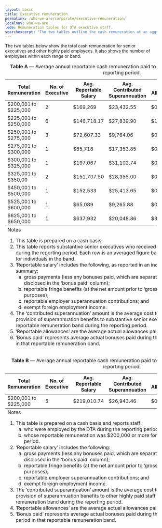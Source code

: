 ```yaml
---
layout: basic
title: Executive remuneration
permalink: /who-we-are/corporate/executive-remuneration/
localnav: who-we-are
lede: Remuneration tables for DTA executive staff.
searchexcerpt: "The two tables outline the cash remuneration at an aggregate level, within dollar ranges (or bands) for substantive senior executives and highly paid individuals, and show the numbers of employees within each band."
---
```


The two tables below show the total cash remuneration for senior executives and other highly paid employees. It also shows the number of employees within each range or band.

<div class="horizontal-scroll-table-container">
  <table class="content-table" summary="Table A shows the average annual reportable cash remuneration paid to substantive executives during the reporting period.">
    <caption><strong>Table A</strong> &mdash; Average annual reportable cash remuneration paid to substantive executives during the reporting period.</caption>
    <thead>
      <tr>
        <th scope="col">Total Remuneration</th>
        <th scope="col">No. of Executive</th>
        <th scope="col">Avg. Reportable Salary</th>
        <th scope="col">Avg. Contributed Superannuation</th>
        <th scope="col">Avg. Allowances</th>
        <th scope="col">Avg. Bonus Paid</th>
        <th scope="col">Avg. Total Remuneration</th>
      </tr>
    </thead>
    <tbody>
      <tr>
        <td>$200,001 to $225,000</td>
        <td>2</td>
        <td>$169,269</td>
        <td>$23,432.55</td>
        <td>$0</td>
        <td>$0</td>
        <td>$192,701.55</td>
      </tr>
      <tr>
        <td>$225,001 to $250,000</td>
        <td>6</td>
        <td>$146,718.17</td>
        <td>$27,839.90</td>
        <td>$16,380</td>
        <td>$0</td>
        <td>$190,938.07</td>
      </tr>
      <tr>
        <td>$250,001 to $275,000</td>
        <td>3</td>
        <td>$72,607.33</td>
        <td>$9,764.06</td>
        <td>$0</td>
        <td>$0</td>
        <td>$82,371.39</td>
      </tr>
      <tr>
        <td>$275,001 to $300,000</td>
        <td>1</td>
        <td>$85,718</td>
        <td>$17,353.85</td>
        <td>$0</td>
        <td>$0</td>
        <td>$103,071.85</td>
      </tr>
      <tr>
        <td>$300,001 to $325,000</td>
        <td>1</td>
        <td>$197,067</td>
        <td>$31,102.74</td>
        <td>$0</td>
        <td>$0</td>
        <td>$228,169.74</td>
      </tr>
      <tr>
        <td>$325,001 to $350,00</td>
        <td>2</td>
        <td>$151,707.50</td>
        <td>$28,355.00</td>
        <td>$0</td>
        <td>$0</td>
        <td>$180,062.50</td>
      </tr>
      <tr>
        <td>$450,001 to $500,000</td>
        <td>1</td>
        <td>$152,533</td>
        <td>$25,413.65</td>
        <td>$0</td>
        <td>$0</td>
        <td>$177,946.65</td>
      </tr>
      <tr>
        <td>$525,001 to $600,000</td>
        <td>1</td>
        <td>$65,089</td>
        <td>$9,265.88</td>
        <td>$0</td>
        <td>$0</td>
        <td>$74,354.88</td>
      </tr>
      <tr>
        <td>$625,001 to $650,000</td>
        <td>1</td>
        <td>$637,932</td>
        <td>$20,048.86</td>
        <td>$34,389.68</td>
        <td>$0</td>
        <td>$692,370.54</td>
      </tr>
    </tbody>
    <tfoot>
      <tr>
        <td colspan="6">Notes
          <ol>
            <li>This table is prepared on a cash basis.</li>
            <li>This table reports substantive senior executives who received remuneration during the reporting period. Each row is an averaged figure based on headcount for individuals in the band.</li>
            <li>‘Reportable salary’ includes the following, as reported in an individual’s payment summary:
              <ol type='a'>
                <li>gross payments (less any bonuses paid, which are separated out and disclosed in the ‘bonus paid’ column);</li>
                <li>reportable fringe benefits (at the net amount prior to ‘grossing up’ for tax purposes);</li>
                <li>reportable employer superannuation contributions; and</li>
                <li>exempt foreign employment income.</li>
              </ol>
            </li>
            <li>The ‘contributed superannuation’ amount is the average cost to the DTA for the provision of superannuation benefits to substantive senior executives in that reportable remuneration band during the reporting period.</li>
            <li>‘Reportable allowances’ are the average actual allowances paid.</li>
            <li>‘Bonus paid’ represents average actual bonuses paid during the reporting period in that reportable remuneration band.</li>
          </ol>
        </td>
      </tr>
    </tfoot>
  </table>
</div>



<div class="horizontal-scroll-table-container">
  <table class="content-table" summary="Table B shows the average annual reportable cash remuneration paid to other highly paid staff during the reporting period.">
    <caption><strong>Table B</strong> &mdash; Average annual reportable cash remuneration paid to other highly paid staff during the reporting period.</caption>
    <thead>
      <tr>
        <th scope="col">Total Remuneration</th>
        <th scope="col">No. of Executive</th>
        <th scope="col">Avg. Reportable Salary</th>
        <th scope="col">Avg. Contributed Superannuation</th>
        <th scope="col">Avg. Allowances</th>
        <th scope="col">Avg. Bonus Paid</th>
        <th scope="col">Avg. Total Remuneration</th>
      </tr>
    </thead>
    <tbody>
      <tr>
        <td>$200,001 to $225,000</td>
        <td>5</td>
        <td>$219,010.74</td>
        <td>$26,943.46</td>
        <td>$0</td>
        <td>$0</td>
        <td>$245,954.20</td>
      </tr>
    </tbody>
    <tfoot>
      <tr>
        <td colspan="6">Notes
          <ol>
            <li>This table is prepared on a cash basis and reports staff:
              <ol type='a'>
                <li>who were employed by the DTA during the reporting period; and</li>
                <li>whose reportable remuneration was $200,000 or more for the reporting period.</li>
              </ol>
            </li>
            <li>‘Reportable salary’ includes the following:
              <ol type='a'>
                <li>gross payments (less any bonuses paid, which are separated out and disclosed in the ‘bonus paid’ column);</li>
                <li>reportable fringe benefits (at the net amount prior to ‘grossing up’ for tax purposes);</li>
                <li>reportable employer superannuation contributions; and</li>
                <li>exempt foreign employment income.</li>
              </ol>
            </li>
            <li>The ‘contributed superannuation’ amount is the average cost to the DTA for the provision of superannuation benefits to other highly paid staff in that reportable remuneration band during the reporting period.</li>
            <li>‘Reportable allowances’ are the average actual allowances paid.</li>
            <li>‘Bonus paid’ represents average actual bonuses paid during the reporting period in that reportable remuneration band.</li>
          </ol>
        </td>
      </tr>
    </tfoot>
  </table>
</div>
